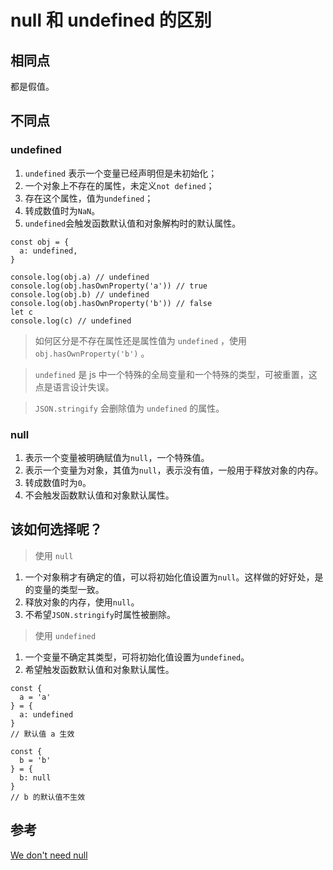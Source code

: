 # null 和 undefined 的区别

## 相同点

都是假值。

## 不同点

### undefined

1. `undefined` 表示一个变量已经声明但是未初始化；
2. 一个对象上不存在的属性，未定义`not defined`；
3. 存在这个属性，值为`undefined`；
4. 转成数值时为`NaN`。
5. `undefined`会触发函数默认值和对象解构时的默认属性。

```JS
const obj = {
  a: undefined,
}

console.log(obj.a) // undefined
console.log(obj.hasOwnProperty('a')) // true
console.log(obj.b) // undefined
console.log(obj.hasOwnProperty('b')) // false
let c
console.log(c) // undefined
```

> 如何区分是不存在属性还是属性值为 `undefined` ，使用 `obj.hasOwnProperty('b')` 。

> `undefined` 是 js 中一个特殊的全局变量和一个特殊的类型，可被重置，这点是语言设计失误。

> `JSON.stringify` 会删除值为 `undefined` 的属性。

### null

1. 表示一个变量被明确赋值为`null`，一个特殊值。
2. 表示一个变量为对象，其值为`null`，表示没有值，一般用于释放对象的内存。
3. 转成数值时为`0`。
4. 不会触发函数默认值和对象默认属性。

## 该如何选择呢？

> 使用 `null`

1. 一个对象稍才有确定的值，可以将初始化值设置为`null`。这样做的好好处，是的变量的类型一致。
2. 释放对象的内存，使用`null`。
3. 不希望`JSON.stringify`时属性被删除。

> 使用 `undefined`

1. 一个变量不确定其类型，可将初始化值设置为`undefined`。
3. 希望触发函数默认值和对象默认属性。

```JS
const {
  a = 'a'
} = {
  a: undefined
}
// 默认值 a 生效 

const {
  b = 'b'
} = {
  b: null
}
// b 的默认值不生效
```

## 参考

[We don't need null](https://luke.sh/articles/we-don-t-need-null)
